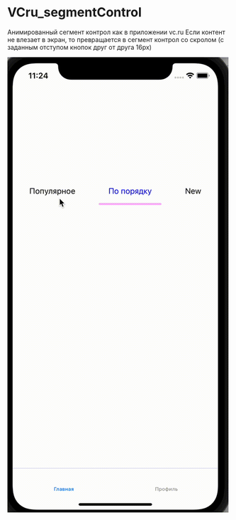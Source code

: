 # VCru_segmentControl
Анимированный сегмент контрол как в приложении vc.ru
Если контент не влезает в экран, то превращается в сегмент контрол со скролом (с заданным отступом кнопок друг от друга 16px)

![Alt Text](https://github.com/maxx48lip/VCru_segmentControl/blob/main/Запись_экрана_2021-09-17_в_11.23.54.gif)

